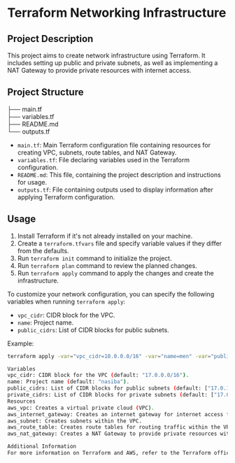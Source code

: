 # Terraform Networking Infrastructure

## Project Description

This project aims to create network infrastructure using Terraform. It includes setting up public and private subnets, as well as implementing a NAT Gateway to provide private resources with internet access.

## Project Structure

├── main.tf  
├── variables.tf  
├── README.md  
└── outputs.tf  

- `main.tf`: Main Terraform configuration file containing resources for creating VPC, subnets, route tables, and NAT Gateway.
- `variables.tf`: File declaring variables used in the Terraform configuration.
- `README.md`: This file, containing the project description and instructions for usage.
- `outputs.tf`: File containing outputs used to display information after applying Terraform configuration.

## Usage

1. Install Terraform if it's not already installed on your machine.
2. Create a `terraform.tfvars` file and specify variable values if they differ from the defaults.
3. Run `terraform init` command to initialize the project.
4. Run `terraform plan` command to review the planned changes.
5. Run `terraform apply` command to apply the changes and create the infrastructure.

To customize your network configuration, you can specify the following variables when running `terraform apply`:

- `vpc_cidr`: CIDR block for the VPC.
- `name`: Project name.
- `public_cidrs`: List of CIDR blocks for public subnets.

Example:
```bash
terraform apply -var="vpc_cidr=10.0.0.0/16" -var="name=men" -var="public_cidrs=[\"10.0.1.0/24\", \"10.0.2.0/24\", \"10.0.3.0/24\"]"

Variables
vpc_cidr: CIDR block for the VPC (default: "17.0.0.0/16").
name: Project name (default: "nasiba").
public_cidrs: List of CIDR blocks for public subnets (default: ["17.0.1.0/24", "17.0.2.0/24"]).
private_cidrs: List of CIDR blocks for private subnets (default: ["17.0.3.0/24", "17.0.4.0/24"]).
Resources
aws_vpc: Creates a virtual private cloud (VPC).
aws_internet_gateway: Creates an internet gateway for internet access from the VPC.
aws_subnet: Creates subnets within the VPC.
aws_route_table: Creates route tables for routing traffic within the VPC.
aws_nat_gateway: Creates a NAT Gateway to provide private resources with internet access.

Additional Information
For more information on Terraform and AWS, refer to the Terraform official documentation and AWS documentation.
